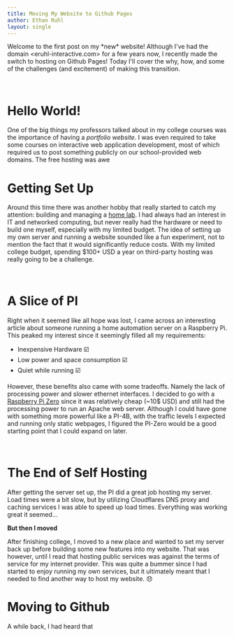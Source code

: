 ```yaml
---
title: Moving My Website to Github Pages
author: Ethan Ruhl
layout: single
---
```


Welcome to the first post on my \*new\* website! Although I've had the domain <eruhl-interactive.com> for a few years now, I recently made the switch to hosting on Github Pages! Today I'll cover the why, how, and some of the challenges (and excitement) of making this transition. 

<br>

# Hello World!

One of the big things my professors talked about in my college courses was the importance of having a *portfolio website*. I was even required to take some courses on interactive web application development, most of which required us to post something publicly on our school-provided web domains. The free hosting was awe
<br>
# Getting Set Up

Around this time there was another hobby that really started to catch my attention: building and managing a [home lab](https://linuxhandbook.com/homelab/). I had always had an interest in IT and networked computing, but never really had the hardware or need to build one myself, especially with my limited budget. The idea of setting up my own server and running a website sounded like a fun experiment, not to mention the fact that it would significantly reduce costs. With my limited college budget, spending $100+ USD a year on third-party hosting was really going to be a challenge.

<br>

# A Slice of PI

Right when it seemed like all hope was lost, I came across an interesting article about someone running a home automation server on a Raspberry Pi. This peaked my interest since it seemingly filled all my requirements: 
- Inexpensive Hardware :ballot_box_with_check: 
- Low power and space consumption :ballot_box_with_check:
- Quiet while running :ballot_box_with_check:

However, these benefits also came with some tradeoffs. Namely the lack of processing power and slower ethernet interfaces. I decided to go with a [Raspberry Pi Zero](https://www.raspberrypi.com/products/raspberry-pi-zero/) since it was relatively cheap (~10$ USD) and still had the processing power to run an Apache web server. Although I could have gone with something more powerful like a PI-4B, with the traffic levels I expected and running only static webpages, I figured the PI-Zero would be a good starting point that I could expand on later.

<br>

# The End of Self Hosting

After getting the server set up, the PI did a great job hosting my server. Load times were a bit slow, but by utilizing Cloudflares DNS proxy and caching services I was able to speed up load times. Everything was working great it seemed... 

**But then I moved**

After finishing college, I moved to a new place and wanted to set my server back up before building some new features into my website. That was however, until I read that hosting public services was against the terms of service for my internet provider. This was quite a bummer since I had started to enjoy running my own services, but it ultimately meant that I needed to find another way to host my website. :disappointed:

# Moving to Github

A while back, I had heard that 